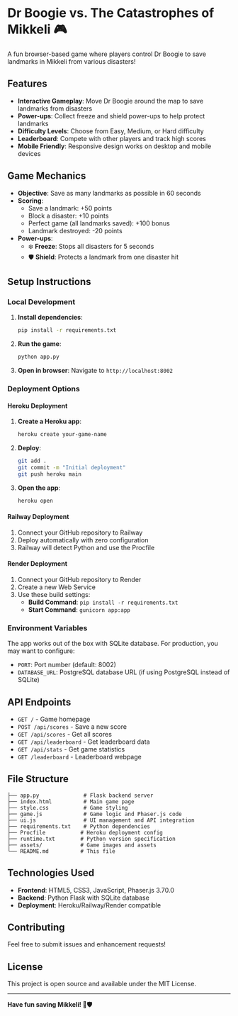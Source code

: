 # Dr Boogie vs. The Catastrophes of Mikkeli 🎮

A fun browser-based game where players control Dr Boogie to save landmarks in Mikkeli from various disasters!

## Features

- **Interactive Gameplay**: Move Dr Boogie around the map to save landmarks from disasters
- **Power-ups**: Collect freeze and shield power-ups to help protect landmarks
- **Difficulty Levels**: Choose from Easy, Medium, or Hard difficulty
- **Leaderboard**: Compete with other players and track high scores
- **Mobile Friendly**: Responsive design works on desktop and mobile devices

## Game Mechanics

- **Objective**: Save as many landmarks as possible in 60 seconds
- **Scoring**: 
  - Save a landmark: +50 points
  - Block a disaster: +10 points
  - Perfect game (all landmarks saved): +100 bonus
  - Landmark destroyed: -20 points
- **Power-ups**:
  - ❄️ **Freeze**: Stops all disasters for 5 seconds
  - 🛡️ **Shield**: Protects a landmark from one disaster hit

## Setup Instructions

### Local Development

1. **Install dependencies**:
   ```bash
   pip install -r requirements.txt
   ```

2. **Run the game**:
   ```bash
   python app.py
   ```

3. **Open in browser**:
   Navigate to `http://localhost:8002`

### Deployment Options

#### Heroku Deployment

1. **Create a Heroku app**:
   ```bash
   heroku create your-game-name
   ```

2. **Deploy**:
   ```bash
   git add .
   git commit -m "Initial deployment"
   git push heroku main
   ```

3. **Open the app**:
   ```bash
   heroku open
   ```

#### Railway Deployment

1. Connect your GitHub repository to Railway
2. Deploy automatically with zero configuration
3. Railway will detect Python and use the Procfile

#### Render Deployment

1. Connect your GitHub repository to Render
2. Create a new Web Service
3. Use these build settings:
   - **Build Command**: `pip install -r requirements.txt`
   - **Start Command**: `gunicorn app:app`

### Environment Variables

The app works out of the box with SQLite database. For production, you may want to configure:

- `PORT`: Port number (default: 8002)
- `DATABASE_URL`: PostgreSQL database URL (if using PostgreSQL instead of SQLite)

## API Endpoints

- `GET /` - Game homepage
- `POST /api/scores` - Save a new score
- `GET /api/scores` - Get all scores
- `GET /api/leaderboard` - Get leaderboard data
- `GET /api/stats` - Get game statistics
- `GET /leaderboard` - Leaderboard webpage

## File Structure

```
├── app.py              # Flask backend server
├── index.html          # Main game page
├── style.css           # Game styling
├── game.js             # Game logic and Phaser.js code
├── ui.js               # UI management and API integration
├── requirements.txt    # Python dependencies
├── Procfile           # Heroku deployment config
├── runtime.txt        # Python version specification
├── assets/            # Game images and assets
└── README.md          # This file
```

## Technologies Used

- **Frontend**: HTML5, CSS3, JavaScript, Phaser.js 3.70.0
- **Backend**: Python Flask with SQLite database
- **Deployment**: Heroku/Railway/Render compatible

## Contributing

Feel free to submit issues and enhancement requests!

## License

This project is open source and available under the MIT License.

---

**Have fun saving Mikkeli! 🏰🛡️**